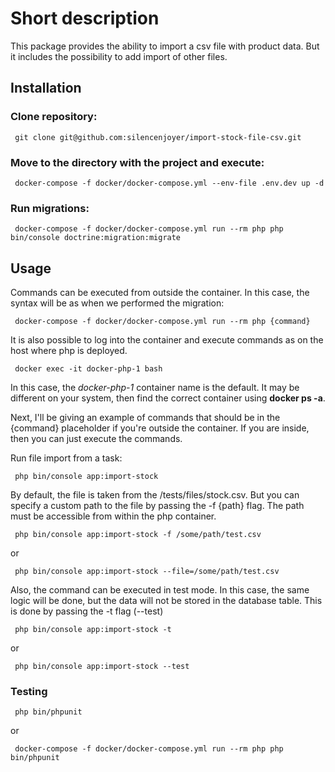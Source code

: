 # Short description

This package provides the ability to import a csv file with product data. But it includes the possibility to add import of other files.

## Installation
### Clone repository:
```shell
 git clone git@github.com:silencenjoyer/import-stock-file-csv.git
```
### Move to the directory with the project and execute:
```shell
 docker-compose -f docker/docker-compose.yml --env-file .env.dev up -d
```
### Run migrations:
```shell
 docker-compose -f docker/docker-compose.yml run --rm php php bin/console doctrine:migration:migrate
```

## Usage

Commands can be executed from outside the container. In this case, the syntax will be as when we performed the migration:
```shell
 docker-compose -f docker/docker-compose.yml run --rm php {command}
```
It is also possible to log into the container and execute commands as on the host where php is deployed.
```shell
 docker exec -it docker-php-1 bash
```
In this case, the *docker-php-1* container name is the default. It may be different on your system, then find the correct container using **docker ps -a**.  

Next, I'll be giving an example of commands that should be in the {command} placeholder if you're outside the container. If you are inside, then you can just execute the commands.  

Run file import from a task: 
```shell
 php bin/console app:import-stock
```
By default, the file is taken from the /tests/files/stock.csv. But you can specify a custom path to the file by passing the -f {path} flag. The path must be accessible from within the php container.  
```shell
 php bin/console app:import-stock -f /some/path/test.csv
```
or
```shell
 php bin/console app:import-stock --file=/some/path/test.csv
```
Also, the command can be executed in test mode. In this case, the same logic will be done, but the data will not be stored in the database table. This is done by passing the -t flag (--test)  
```shell
 php bin/console app:import-stock -t
```
or
```shell
 php bin/console app:import-stock --test
```

### Testing
```shell
 php bin/phpunit
```
or
```shell
 docker-compose -f docker/docker-compose.yml run --rm php php bin/phpunit
```